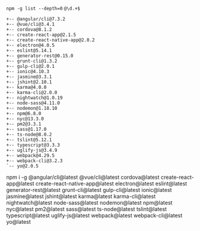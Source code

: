 `npm -g list --depth=0`
`@\d.+$`

```
+-- @angular/cli@7.3.2
+-- @vue/cli@3.4.1
+-- cordova@8.1.2
+-- create-react-app@2.1.5
+-- create-react-native-app@2.0.2
+-- electron@4.0.5
+-- eslint@5.14.1
+-- generator-rest@0.15.0
+-- grunt-cli@1.3.2
+-- gulp-cli@2.0.1
+-- ionic@4.10.3
+-- jasmine@3.3.1
+-- jshint@2.10.1
+-- karma@4.0.0
+-- karma-cli@2.0.0
+-- nightwatch@1.0.19
+-- node-sass@4.11.0
+-- nodemon@1.18.10
+-- npm@6.8.0
+-- nyc@13.3.0
+-- pm2@3.3.1
+-- sass@1.17.0
+-- ts-node@8.0.2
+-- tslint@5.12.1
+-- typescript@3.3.3
+-- uglify-js@3.4.9
+-- webpack@4.29.5
+-- webpack-cli@3.2.3
`-- yo@2.0.5
```

npm i -g @angular/cli@latest @vue/cli@latest cordova@latest create-react-app@latest create-react-native-app@latest electron@latest eslint@latest generator-rest@latest grunt-cli@latest gulp-cli@latest ionic@latest jasmine@latest jshint@latest karma@latest karma-cli@latest nightwatch@latest node-sass@latest nodemon@latest npm@latest nyc@latest pm2@latest sass@latest ts-node@latest tslint@latest typescript@latest uglify-js@latest webpack@latest webpack-cli@latest yo@latest

